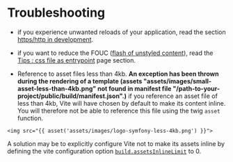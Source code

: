 # Troubleshooting

- if you experience unwanted reloads of your application, read the section [https/http in development](#https--http-in-development).

- if you want to reduce the FOUC ([flash of unstyled content](https://en.wikipedia.org/wiki/Flash_of_unstyled_content)), read the [Tips : css file as entrypoint](/guide/tips#css-files-as-entrypoint) page section.

- Reference to asset files less than 4kb. **An exception has been thrown during the rendering of a template (assets "assets/images/small-asset-less-than-4kb.png" not found in manifest file "/path-to-your-project/public/build/manifest.json".)** if you reference an asset file of less than 4kb, Vite will have chosen by default to make its content inline. You will therefore not be able to reference this file using the twig `asset` function.

```twig
<img src="{{ asset('assets/images/logo-symfony-less-4kb.png') }}">
```
A solution may be to explicitly configure Vite not to make its assets inline by defining the vite configuration option [`build.assetsInlineLimit`](https://vitejs.dev/config/build-options.html#build-assetsinlinelimit) to 0.
